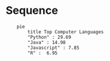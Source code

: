 # Sequence
```mermaid
    pie
        title Top Computer Languages
        "Python" : 29.69
        "Java" : 14.98
        "Javascript" : 7.85
        "R" :  6.95
```